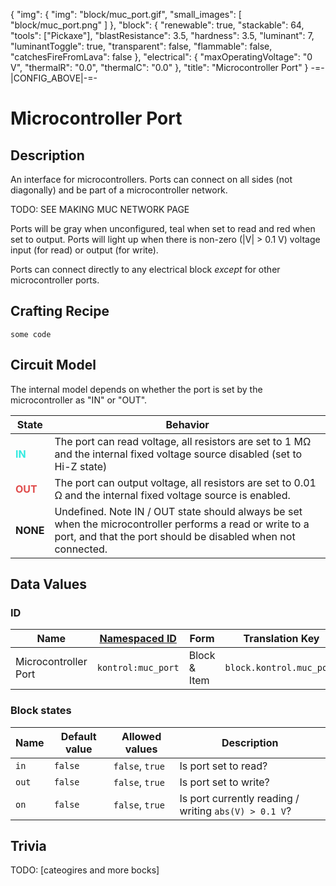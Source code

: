 {
    "img": {
        "img": "block/muc_port.gif",
        "small_images": [
            "block/muc_port.png"
        ]
    },
    "block": {
        "renewable": true,
        "stackable": 64,
        "tools": ["Pickaxe"],
        "blastResistance": 3.5,
        "hardness": 3.5,
        "luminant": 7,
        "luminantToggle": true,
        "transparent": false,
        "flammable": false,
        "catchesFireFromLava": false
    },
    "electrical": {
        "maxOperatingVoltage": "0 V",
        "thermalR": "0.0",
        "thermalC": "0.0"
    },
    "title": "Microcontroller Port"
}
-=-|CONFIG_ABOVE|-=-


# Microcontroller Port

<ModInfoCard :img="img" :blockData="block" :electricalData="electrical" :title="title" />


## Description

An interface for microcontrollers. Ports can connect on all sides (not diagonally) and be part of a microcontroller network. 

TODO: SEE MAKING MUC NETWORK PAGE

Ports will be gray when unconfigured, teal when set to read and red when set to output. Ports will light up when there is non-zero (|V| > 0.1 V) voltage input (for read) or output (for write).

Ports can connect directly to any electrical block *except* for other microcontroller ports.


## Crafting Recipe


```
some code
```

## Circuit Model

<WikiImage :float="false" caption="Internal circuit model" src="/img/circuit/muc_port.png" />

The internal model depends on whether the port is set by the microcontroller as "IN" or "OUT".

| State | Behavior |
| --- | --- |
| <b style="color:#34ebe1">IN</b> | The port can read voltage, all resistors are set to 1 MΩ and the internal fixed voltage source disabled (set to Hi-Z state) |
| <b style="color:#e04c4c">OUT</b> | The port can output voltage, all resistors are set to 0.01 Ω and the internal fixed voltage source is enabled. |
| **NONE** | Undefined. Note IN / OUT state should always be set when the microcontroller performs a read or write to a port, and that the port should be disabled when not connected. |


## Data Values

### ID
| Name | [Namespaced ID](https://minecraft.fandom.com/wiki/Namespaced_ID) | Form | Translation Key |
| --- | --- | --- | --- |
| Microcontroller Port | `kontrol:muc_port` | Block & Item | `block.kontrol.muc_port` |

### Block states

| Name | Default value | Allowed values | Description |
| --- | --- | --- | --- |
| `in` | `false` | `false`, `true` | Is port set to read? |
| `out` | `false` | `false`, `true` | Is port set to write? |
| `on` | `false` | `false`, `true` | Is port currently reading / writing `abs(V) > 0.1 V`? |


## Trivia


TODO: [cateogires and more bocks]